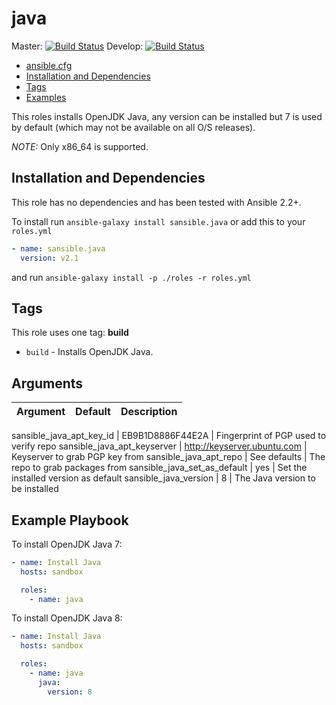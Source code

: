 # java

Master: [![Build Status](https://travis-ci.org/sansible/java.svg?branch=master)](https://travis-ci.org/sansible/java)
Develop: [![Build Status](https://travis-ci.org/sansible/java.svg?branch=develop)](https://travis-ci.org/sansible/java)

* [ansible.cfg](#ansible-cfg)
* [Installation and Dependencies](#installation-and-dependencies)
* [Tags](#tags)
* [Examples](#examples)

This roles installs OpenJDK Java, any version can be installed
but 7 is used by default (which may not be available on all O/S releases).

*NOTE:* Only x86_64 is supported.


## Installation and Dependencies

This role has no dependencies and has been tested with Ansible 2.2+.

To install run `ansible-galaxy install sansible.java` or add this to your
`roles.yml`

```YAML
- name: sansible.java
  version: v2.1
```

and run `ansible-galaxy install -p ./roles -r roles.yml`


## Tags

This role uses one tag: **build**

* `build` - Installs OpenJDK Java.


## Arguments

Argument | Default | Description
----------|---------|------------

sansible_java_apt_key_id | EB9B1D8886F44E2A | Fingerprint of PGP used to verify repo
sansible_java_apt_keyserver | http://keyserver.ubuntu.com | Keyserver to grab PGP key from
sansible_java_apt_repo | See defaults | The repo to grab packages from
sansible_java_set_as_default | yes | Set the installed version as default
sansible_java_version | 8 | The Java version to be installed


## Example Playbook

To install OpenJDK Java 7:

```YAML
- name: Install Java
  hosts: sandbox

  roles:
    - name: java
```

To install OpenJDK Java 8:

```YAML
- name: Install Java
  hosts: sandbox

  roles:
    - name: java
      java:
        version: 8
```
